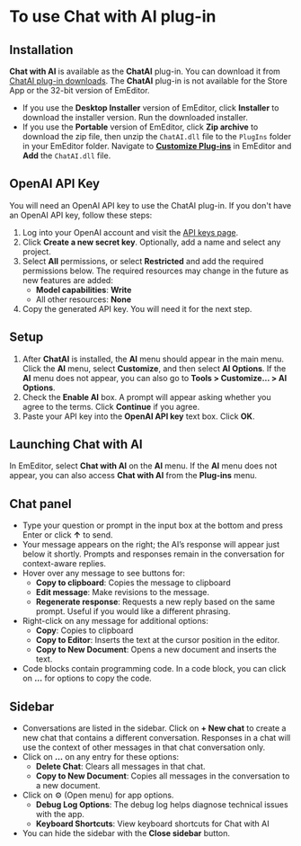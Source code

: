 # To use Chat with AI plug-in

## Installation
**Chat with AI** is available as the **ChatAI** plug-in. You can download it from [ChatAI plug-in downloads](https://www.emeditor.com/download-chatai/). The **ChatAI** plug-in is not available for the Store App or the 32-bit version of EmEditor.

- If you use the **Desktop Installer** version of EmEditor, click **Installer** to download the installer version. Run the downloaded installer.
- If you use the **Portable** version of EmEditor, click **Zip archive** to download the zip file, then unzip the `ChatAI.dll` file to the `PlugIns` folder in your EmEditor folder. Navigate to [**Customize Plug-ins**](../../cmd/tools/customize_plug_ins) in EmEditor and **Add** the `ChatAI.dll` file.

## OpenAI API Key
You will need an OpenAI API key to use the ChatAI plug-in. If you don't have an OpenAI API key, follow these steps:
1. Log into your OpenAI account and visit the [API keys page](https://platform.openai.com/settings/organization/api-keys).
2. Click **Create a new secret key**. Optionally, add a name and select any project.
3. Select **All** permissions, or select **Restricted** and add the required permissions below. The required resources may change in the future as new features are added:
   - **Model capabilities**: **Write**
   - All other resources: **None**
4. Copy the generated API key. You will need it for the next step.

## Setup
1. After **ChatAI** is installed, the **AI** menu should appear in the main menu. Click the **AI** menu, select **Customize**, and then select **AI Options**. If the **AI** menu does not appear, you can also go to **Tools > Customize... > AI Options**.
2. Check the **Enable AI** box. A prompt will appear asking whether you agree to the terms. Click **Continue** if you agree.
3. Paste your API key into the **OpenAI API key** text box. Click **OK**.

## Launching Chat with AI
In EmEditor, select **Chat with AI** on the **AI** menu. If the **AI** menu does not appear, you can also access **Chat with AI** from the **Plug-ins** menu.

## Chat panel
- Type your question or prompt in the input box at the bottom and press Enter or click **&#8593;** to send.
- Your message appears on the right; the AI’s response will appear just below it shortly. Prompts and responses remain in the conversation for context-aware replies.
- Hover over any message to see buttons for:
  - **Copy to clipboard**: Copies the message to clipboard
  - **Edit message**: Make revisions to the message.
  - **Regenerate response**: Requests a new reply based on the same prompt. Useful if you would like a different phrasing.
- Right-click on any message for additional options:
  - **Copy**: Copies to clipboard
  - **Copy to Editor**: Inserts the text at the cursor position in the editor.
  - **Copy to New Document**: Opens a new document and inserts the text.
- Code blocks contain programming code. In a code block, you can click on **…** for options to copy the code.

## Sidebar
- Conversations are listed in the sidebar. Click on **+ New chat** to create a new chat that contains a different conversation. Responses in a chat will use the context of other messages in that chat conversation only.
- Click on **&#8230;** on any entry for these options:
  - **Delete Chat**: Clears all messages in that chat.
  - **Copy to New Document**: Copies all messages in the conversation to a new document.
- Click on &#9881;&#65039; (Open menu) for app options.
  - **Debug Log Options**: The debug log helps diagnose technical issues with the app.
  - **Keyboard Shortcuts**: View keyboard shortcuts for Chat with AI
- You can hide the sidebar with the **Close sidebar** button.